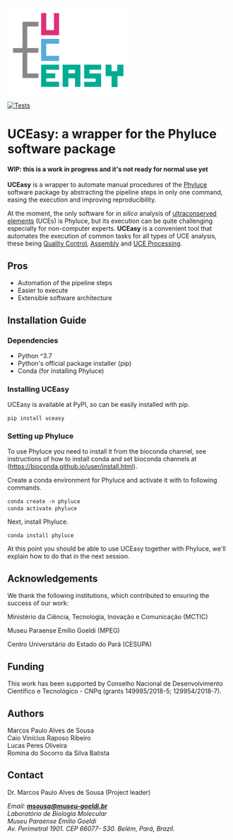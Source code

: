 <p>
    <img src="docs/img/uceasy_logo.jpg" height="200px">

</p>

[![Tests](https://github.com/uceasy/uceasy/workflows/build/badge.svg)](https://github.com/uceasy/uceasy/actions?workflow=Tests)

# UCEasy: a wrapper for the Phyluce software package

#### WIP: this is a work in progress and it's not ready for normal use yet

__UCEasy__ is a wrapper to automate manual procedures of the [Phyluce](https://phyluce.readthedocs.io/en/latest) software package by abstracting the pipeline steps in only one command, easing the execution and improving reproducibility.


At the moment, the only software for _in silico_ analysis of [ultraconserved elements](https://www.ultraconserved.org/) (UCEs) is Phyluce, but its execution can be quite challenging especially for non-computer experts.
__UCEasy__ is a convenient tool that automates the execution of common tasks for all types of UCE analysis, these being [Quality Control](https://phyluce.readthedocs.io/en/latest/quality-control.html), [Assembly](https://phyluce.readthedocs.io/en/latest/assembly.html) and [UCE Processing](https://phyluce.readthedocs.io/en/latest/uce-processing.html).

## Pros
* Automation of the pipeline steps
* Easier to execute
* Extensible software architecture


## Installation Guide
### Dependencies
* Python ^3.7
* Python's official package installer (pip)
* Conda (for installing Phyluce)

### Installing UCEasy
UCEasy is available at PyPI, so can be easily installed with pip.
```
pip install uceasy
```

### Setting up Phyluce
To use Phyluce you need to install it from the bioconda channel, see instructions of how to install conda and set bioconda channels at (https://bioconda.github.io/user/install.html).

Create a conda environment for Phyluce and activate it with to following commands.
```
conda create -n phyluce
conda activate phyluce
```
Next, install Phyluce.
```
conda install phyluce
```
At this point you should be able to use UCEasy together with Phyluce, we'll explain how to do that in the next session.

## Acknowledgements

We thank the following institutions, which contributed to ensuring the success of our work:

Ministério da Ciência, Tecnologia, Inovação e Comunicação (MCTIC)

Museu Paraense Emílio Goeldi (MPEG)

Centro Universitário do Estado do Pará (CESUPA)

## Funding

This work has been supported by Conselho Nacional de Desenvolvimento Científico e Tecnológico - CNPq (grants 149985/2018-5; 129954/2018-7).

## Authors

 Marcos Paulo Alves de Sousa<br>
 Caio Vinícius Raposo Ribeiro <br>
 Lucas Peres Oliveira <br>
 Romina do Socorro da Silva Batista

 ## Contact

Dr. Marcos Paulo Alves de Sousa (Project leader)

_Email: **msousa@museu-goeldi.br**_<br>
_Laboratório de Biologia Molecular_<br>
_Museu Paraense Emílio Goeldi_<br>
_Av. Perimetral 1901. CEP 66077- 530. Belém, Pará, Brazil._
